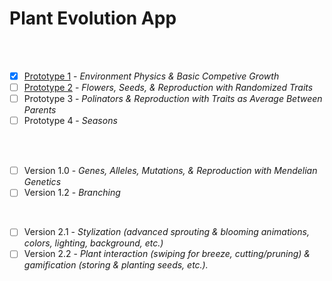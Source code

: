 # Plant Evolution App

<br>
<br>

- [X] [Prototype 1](https://github.com/matthewmain/plant_evolution_app/tree/master/prototype_1) - _Environment Physics & Basic Competive Growth_  
- [ ] [Prototype 2](https://github.com/matthewmain/plant_evolution_app/tree/master/prototype_2) - _Flowers, Seeds, & Reproduction with Randomized Traits_  
- [ ] Prototype 3 - _Polinators & Reproduction with Traits as Average Between Parents_  
- [ ] Prototype 4 - _Seasons_

<br>
<br>

- [ ] Version 1.0 - _Genes, Alleles, Mutations, & Reproduction with Mendelian Genetics_  
- [ ] Version 1.2 - _Branching_

<br>

- [ ] Version 2.1 - _Stylization (advanced sprouting & blooming animations, colors, lighting, background, etc.)_ 
- [ ] Version 2.2 - _Plant interaction (swiping for breeze, cutting/pruning) & gamification (storing & planting seeds, etc.)._